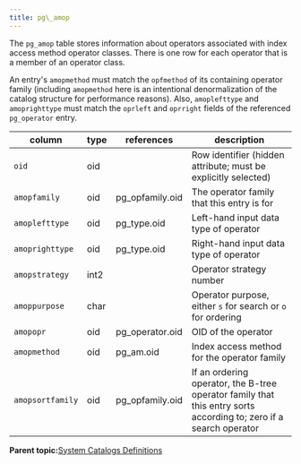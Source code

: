 ```yaml
---
title: pg\_amop 
---
```


The `pg_amop` table stores information about operators associated with index access method operator classes. There is one row for each operator that is a member of an operator class.

An entry's `amopmethod` must match the `opfmethod` of its containing operator family \(including `amopmethod` here is an intentional denormalization of the catalog structure for performance reasons\). Also, `amoplefttype` and `amoprighttype` must match the `oprleft` and `oprright` fields of the referenced `pg_operator` entry.

|column|type|references|description|
|------|----|----------|-----------|
|`oid`|oid| |Row identifier \(hidden attribute; must be explicitly selected\)|
|`amopfamily`|oid|pg\_opfamily.oid|The operator family that this entry is for|
|`amoplefttype`|oid|pg\_type.oid|Left-hand input data type of operator|
|`amoprighttype`|oid|pg\_type.oid|Right-hand input data type of operator|
|`amopstrategy`|int2| |Operator strategy number|
|`amoppurpose`|char| |Operator purpose, either `s` for search or `o` for ordering|
|`amopopr`|oid|pg\_operator.oid|OID of the operator|
|`amopmethod`|oid|pg\_am.oid|Index access method for the operator family|
|`amopsortfamily`|oid|pg\_opfamily.oid|If an ordering operator, the B-tree operator family that this entry sorts according to; zero if a search operator|

**Parent topic:**[System Catalogs Definitions](../system_catalogs/catalog_ref-html.html)

